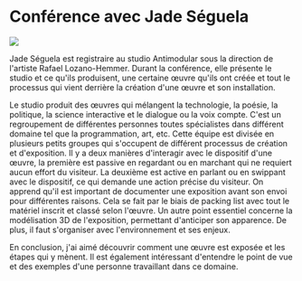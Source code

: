 # Conférence avec Jade Séguela

![](https://www.lozano-hemmer.com/images/splash/rotate/splash_external_interior.jpg)

Jade Séguela est registraire au studio Antimodular sous la direction de l'artiste Rafael Lozano-Hemmer. Durant la conférence, elle présente le studio et ce qu'ils produisent, une certaine œuvre qu'ils ont créée et tout le processus qui vient derrière la création d'une œuvre et son installation.

Le studio produit des œuvres qui mélangent la technologie, la poésie, la politique, la science interactive et le dialogue ou la voix compte. C'est un regroupement de différentes personnes toutes spécialistes dans différent domaine tel que la programmation, art, etc. Cette équipe est divisée en plusieurs petits groupes qui s'occupent de différent processus de création et d'exposition. Il y a deux manières d'interagir avec le dispositif d'une œuvre, la première est passive en regardant ou en marchant qui ne requiert aucun effort du visiteur. La deuxième est active en parlant ou en swippant avec le dispositif, ce qui demande une action précise du visiteur. On apprend qu'il est important de documenter une exposition avant son envoi pour différentes raisons. Cela se fait par le biais de packing list avec tout le matériel inscrit et classé selon l'œuvre. Un autre point essentiel concerne la modélisation 3D de l'exposition, permettant d'anticiper son apparence. De plus, il faut s'organiser avec l'environnement et ses enjeux.

En conclusion, j'ai aimé découvrir comment une œuvre est exposée et les étapes qui y mènent. Il est également intéressant d'entendre le point de vue et des exemples d'une personne travaillant dans ce domaine.
